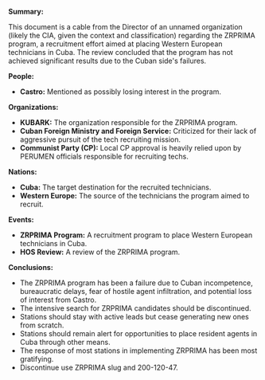 **Summary:**

This document is a cable from the Director of an unnamed organization (likely the CIA, given the context and classification) regarding the ZRPRIMA program, a recruitment effort aimed at placing Western European technicians in Cuba. The review concluded that the program has not achieved significant results due to the Cuban side's failures.

**People:**

*   **Castro:** Mentioned as possibly losing interest in the program.

**Organizations:**

*   **KUBARK:** The organization responsible for the ZRPRIMA program.
*   **Cuban Foreign Ministry and Foreign Service:** Criticized for their lack of aggressive pursuit of the tech recruiting mission.
*   **Communist Party (CP):** Local CP approval is heavily relied upon by PERUMEN officials responsible for recruiting techs.

**Nations:**

*   **Cuba:** The target destination for the recruited technicians.
*   **Western Europe:** The source of the technicians the program aimed to recruit.

**Events:**

*   **ZRPRIMA Program:** A recruitment program to place Western European technicians in Cuba.
*   **HOS Review:** A review of the ZRPRIMA program.

**Conclusions:**

*   The ZRPRIMA program has been a failure due to Cuban incompetence, bureaucratic delays, fear of hostile agent infiltration, and potential loss of interest from Castro.
*   The intensive search for ZRPRIMA candidates should be discontinued.
*   Stations should stay with active leads but cease generating new ones from scratch.
*   Stations should remain alert for opportunities to place resident agents in Cuba through other means.
*   The response of most stations in implementing ZRPRIMA has been most gratifying.
*   Discontinue use ZRPRIMA slug and 200-120-47.